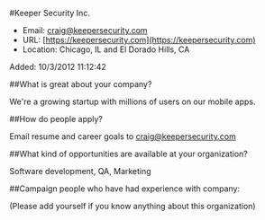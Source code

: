 
#Keeper Security Inc.

* Email: [craig@keepersecurity.com](mailto:craig@keepersecurity.com)
* URL: [https://keepersecurity.com](https://keepersecurity.com)
* Location: Chicago, IL and El Dorado Hills, CA

Added: 10/3/2012 11:12:42

##What is great about your company?

We're a growing startup with millions of users on our mobile apps.

##How do people apply?

Email resume and career goals to craig@keepersecurity.com

##What kind of opportunities are available at your organization?

Software development, QA, Marketing

##Campaign people who have had experience with company:

(Please add yourself if you know anything about this organization)


    